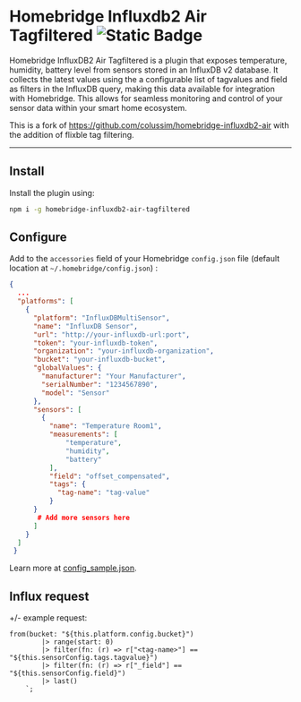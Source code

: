 
# Homebridge Influxdb2 Air Tagfiltered ![Static Badge](https://img.shields.io/badge/npm-v9-blue:)




Homebridge InfluxDB2 Air Tagfiltered is a plugin that exposes temperature, humidity, battery level from sensors stored in an InfluxDB v2 database. It collects the latest values using the a configurable list of tagvalues and field as filters in the InfluxDB query, making this data available for integration with Homebridge. This allows for seamless monitoring and control of your sensor data within your smart home ecosystem.

This is a fork of https://github.com/colussim/homebridge-influxdb2-air with the addition of flixble tag filtering.

---

## Install

Install the plugin using:

```bash
npm i -g homebridge-influxdb2-air-tagfiltered
```

## Configure

Add to the `accessories` field of your Homebridge `config.json` file (default location at `~/.homebridge/config.json`) :

```json
{
  ...
  "platforms": [
    {
      "platform": "InfluxDBMultiSensor",
      "name": "InfluxDB Sensor",
      "url": "http://your-influxdb-url:port",
      "token": "your-influxdb-token",
      "organization": "your-influxdb-organization",
      "bucket": "your-influxdb-bucket",
      "globalValues": {
        "manufacturer": "Your Manufacturer",
        "serialNumber": "1234567890",
        "model": "Sensor"
      },
      "sensors": [
        {
          "name": "Temperature Room1",
          "measurements": [
              "temperature",
              "humidity",
              "battery"
          ],
          "field": "offset_compensated",
          "tags": {
            "tag-name": "tag-value"
          }
      }
       # Add more sensors here 
      ]
    }
  ]
 } 
```
Learn more at [config_sample.json](./config_sample.json).

## Influx request

+/- example request:
```
from(bucket: "${this.platform.config.bucket}")
        |> range(start: 0)
        |> filter(fn: (r) => r["<tag-name>"] == "${this.sensorConfig.tags.tagvalue}")
        |> filter(fn: (r) => r["_field"] == "${this.sensorConfig.field}")
        |> last()
    `;
```